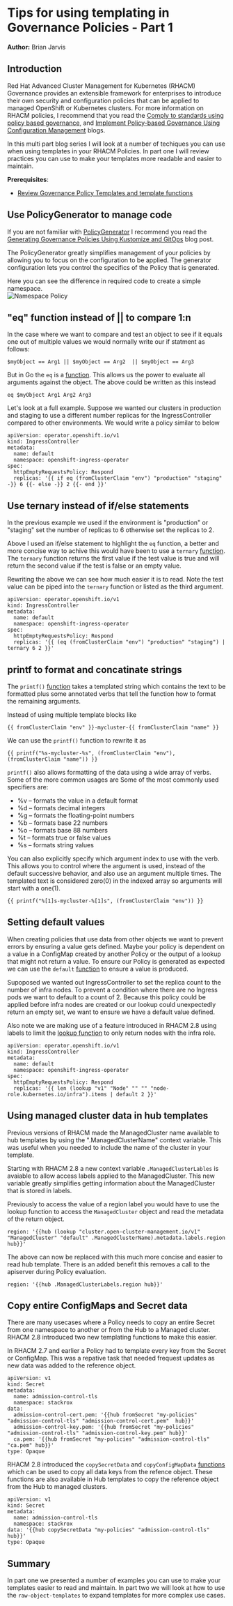 # Tips for using templating in Governance Policies - Part 1

**Author:** Brian Jarvis

## Introduction

Red Hat Advanced Cluster Management for Kubernetes (RHACM) Governance provides an extensible framework for enterprises to introduce their own security and configuration policies that can be applied to managed OpenShift or Kubernetes clusters. For more information on RHACM policies, I recommend that you read the [Comply to standards using policy based governance](https://cloud.redhat.com/blog/comply-to-standards-using-policy-based-governance-of-red-hat-advanced-cluster-management-for-kubernetes), and [Implement Policy-based Governance Using Configuration Management](https://cloud.redhat.com/blog/implement-policy-based-governance-using-configuration-management-of-red-hat-advanced-cluster-management-for-kubernetes) blogs.

In this multi part blog series I will look at a number of techiques you can use when using templates in your RHACM Policies.  In part one I will review practices you can use to make your templates more readable and easier to maintain.

**Prerequisites**:
  - [Review Governance Policy Templates and template functions](https://access.redhat.com/documentation/en-us/red_hat_advanced_cluster_management_for_kubernetes/2.7/html-single/governance/index#support-templates-in-config-policies)


## Use PolicyGenerator to manage code
If you are not familiar with [PolicyGenerator](https://access.redhat.com/documentation/en-us/red_hat_advanced_cluster_management_for_kubernetes/2.7/html-single/governance/index#policy-generator) I recommend you read the [Generating Governance Policies Using Kustomize and GitOps](https://cloud.redhat.com/blog/generating-governance-policies-using-kustomize-and-gitops) blog post.

The PolicyGenerator greatly simplifies management of your policies by allowing you to focus on the configuration to be applied.  The generator configuration lets you control the specifics of the Policy that is generated.

Here you can see the difference in required code to create a simple namespace.  
![Namespace Policy](images/part1-policygenerator-0.png)

## "eq" function instead of || to compare 1:n
In the case where we want to compare and test an object to see if it equals one out of multiple values we would normally write our if statment as follows:
~~~
$myObject == Arg1 || $myObject == Arg2  || $myObject == Arg3
~~~

But in Go the `eq` is a [function](https://pkg.go.dev/text/template#hdr-Functions).  This allows us the power to evaluate all arguments against the object.  The above could be written as this instead
~~~
eq $myObject Arg1 Arg2 Arg3
~~~

Let's look at a full example.  Suppose we wanted our clusters in production and staging to use a different number replicas for the IngressController compared to other environments.  We would write a policy similar to below
~~~
apiVersion: operator.openshift.io/v1
kind: IngressController
metadata:
  name: default
  namespace: openshift-ingress-operator
spec:
  httpEmptyRequestsPolicy: Respond
  replicas: '{{ if eq (fromClusterClaim "env") "production" "staging" -}} 6 {{- else -}} 2 {{- end }}'
~~~

## Use ternary instead of if/else statements
In the previous example we used if the environment is "production" or "staging" set the number of replicas to 6 otherwise set the replicas to 2.

Above I used an if/else statement to highlight the `eq` function, a better and more concise way to achive this would have been to use a `ternary` [function](https://masterminds.github.io/sprig/defaults.html).  The `ternary` function returns the first value if the test value is true and will return the second value if the test is false or an empty value.

Rewriting the above we can see how much easier it is to read.  Note the test value can be piped into the `ternary` function or listed as the third argument.
~~~
apiVersion: operator.openshift.io/v1
kind: IngressController
metadata:
  name: default
  namespace: openshift-ingress-operator
spec:
  httpEmptyRequestsPolicy: Respond
  replicas: '{{ (eq (fromClusterClaim "env") "production" "staging") | ternary 6 2 }}'
~~~

## printf to format and concatinate strings
The `printf()` [function](https://pkg.go.dev/fmt) takes a templated string which contains the text to be formatted plus some annotated verbs that tell the function how to format the remaining arguments.

Instead of using multiple template blocks like
~~~
{{ fromClusterClaim "env" }}-mycluster-{{ fromClusterClaim "name" }}
~~~

We can use the `printf()` function to rewrite it as
~~~
{{ printf("%s-mycluster-%s", (fromClusterClaim "env"), (fromClusterClaim "name")) }}
~~~

`printf()` also allows formatting of the data using a wide array of verbs.  Some of the more common usages are
Some of the most commonly used specifiers are:
- %v – formats the value in a default format
- %d – formats decimal integers
- %g – formats the floating-point numbers
- %b – formats base 22 numbers
- %o – formats base 88 numbers
- %t – formats true or false values
- %s – formats string values

You can also explicitly specify which argument index to use with the verb.  This allows you to control where the argument is used, instead of the default successive behavior, and also use an argument multiple times.  The templated text is considered zero(0) in the indexed array so arguments will start with a one(1).
~~~
{{ printf("%[1]s-mycluster-%[1]s", (fromClusterClaim "env")) }}
~~~

## Setting default values
When creating policies that use data from other objects we want to prevent errors by ensuring a value gets defined.  Maybe your policy is dependent on a value in a ConfigMap created by another Policy or the output of a lookup that might not return a value.  To ensure our Policy is generated as expected we can use the `default` [function](https://masterminds.github.io/sprig/defaults.html) to ensure a value is produced.

Supoposed we wanted out IngressController to set the replica count to the number of infra nodes.  To prevent a condition where there are no Ingress pods we want to default to a count of 2.  Because this policy could be applied before infra nodes are created or our lookup could unexpectedly return an empty set, we want to ensure we have a default value defined.

Also note we are making use of a feature introduced in RHACM 2.8 using labels to limit the [lookup function](https://access.redhat.com/documentation/en-us/red_hat_advanced_cluster_management_for_kubernetes/2.8/html-single/governance/index#lookup-func) to only return nodes with the infra role.
~~~
apiVersion: operator.openshift.io/v1
kind: IngressController
metadata:
  name: default
  namespace: openshift-ingress-operator
spec:
  httpEmptyRequestsPolicy: Respond
  replicas: '{{ len (lookup "v1" "Node" "" "" "node-role.kubernetes.io/infra").items | default 2 }}'
~~~

## Using managed cluster data in hub templates
Previous versions of RHACM made the ManagedCluster name available to hub templates by using the ".ManagedClusterName" context variable.  This was useful when you needed to include the name of the cluster in your template.

Starting with RHACM 2.8 a new context variable `.ManagedClusterLables` is avaiable to allow access labels applied to the ManagedCluster.  This new variable greatly simplifies getting information about the ManagedCluster that is stored in labels.

Previously to access the value of a region label you would have to use the lookup function to access the `ManagedCluster` object and read the metadata of the return object.
~~~
region: '{{hub (lookup "cluster.open-cluster-management.io/v1" "ManagedCluster" "default" .ManagedClusterName).metadata.labels.region hub}}'
~~~

The above can now be replaced with this much more concise and easier to read hub template.  There is an added benefit this removes a call to the apiserver during Policy evaluation.
~~~
region: '{{hub .ManagedClusterLabels.region hub}}'
~~~

## Copy entire ConfigMaps and Secret data
There are many usecases where a Policy needs to copy an entire Secret from one namespace to another or from the Hub to a Managed cluster.  RHACM 2.8 introduced two new templating functions to make this easier.

In RHACM 2.7 and earlier a Policy had to template every key from the Secret or ConfigMap.  This was a repative task that needed frequest updates as new data was added to the reference object.
~~~
apiVersion: v1
kind: Secret
metadata:
  name: admission-control-tls
  namespace: stackrox
data:
  admission-control-cert.pem: '{{hub fromSecret "my-policies" "admission-control-tls" "admission-control-cert.pem"  hub}}'
  admission-control-key.pem: '{{hub fromSecret "my-policies" "admission-control-tls" "admission-control-key.pem" hub}}'
  ca.pem: '{{hub fromSecret "my-policies" "admission-control-tls" "ca.pem" hub}}'
type: Opaque
~~~

RHACM 2.8 introduced the `copySecretData` and `copyConfigMapData` [functions](https://access.redhat.com/documentation/en-us/red_hat_advanced_cluster_management_for_kubernetes/2.8/html-single/governance/index#copysecretdata-function) which can be used to copy all data keys from the refence object.  These functions are also available in Hub templates to copy the reference object from the Hub to managed clusters.
~~~
apiVersion: v1
kind: Secret
metadata:
  name: admission-control-tls
  namespace: stackrox
data: '{{hub copySecretData "my-policies" "admission-control-tls" hub}}'
type: Opaque
~~~


## Summary
In part one we presented a number of examples you can use to make your templates easier to read and maintain.  In part two we will look at how to use the `raw-object-templates` to expand templates for more complex use cases.





